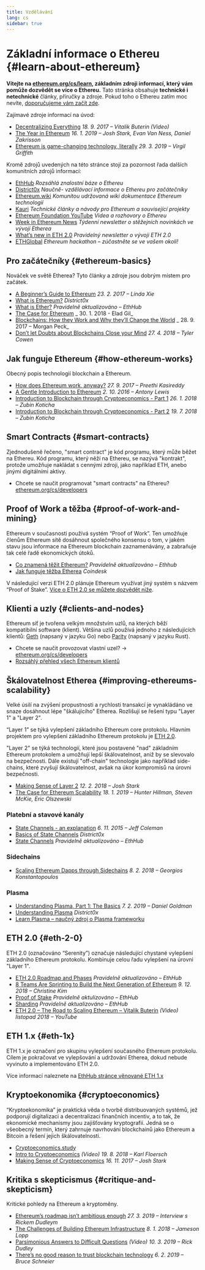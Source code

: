 ```yaml
---
title: Vzdělávání
lang: cs
sidebar: true
---
```


# Základní informace o Ethereu {#learn-about-ethereum}

**Vítejte na [ethereum.org/cs/learn](/cs/learn/), základním zdroji informací, který vám pomůže dozvědět se více o Ethereu.** Tato stránka obsahuje **technické i netechnické** články, příručky a zdroje. Pokud toho o Ethereu zatím moc nevíte, [doporučujeme vám začít zde](/cs/what-is-ethereum/).

Zajímavé zdroje informací na úvod:

- [Decentralizing Everything](https://www.youtube.com/watch?v=WSN5BaCzsbo&feature=youtu.be) _18. 9. 2017 – Vitalik Buterin (Video)_
- [The Year in Ethereum](https://medium.com/@jjmstark/the-year-in-ethereum-87a17d6f8276) _16. 1. 2019 – Josh Stark, Evan Van Ness, Daniel Zakrisson_
- [Ethereum is game-changing technology, literally](https://medium.com/@virgilgr/ethereum-is-game-changing-technology-literally-d67e01a01cf8) _29. 3. 2019 – Virgil Griffith_

Kromě zdrojů uvedených na této stránce stojí za pozornost řada dalších komunitních zdrojů informací:

- [EthHub](https://docs.ethhub.io) _Rozsáhlá znalostní báze o Ethereu_
- [District0x](https://education.district0x.io/general-topics/understanding-ethereum/) _Naučně- vzdělávací informace o Ethereu pro začátečníky_
- [Ethereum.wiki](https://ethereum.wiki) _Komunitou udržovaná wiki dokumentace Ethereum technologií_
- [Kauri](https://kauri.io) _Technické články a návody pro Ethereum a související projekty_
- [Ethereum Foundation YouTube](https://www.youtube.com/channel/UCNOfzGXD_C9YMYmnefmPH0g) _Videa a rozhovory o Ethereu_
- [Week in Ethereum News](https://weekinethereumnews.com/) _Týdenní newsletter o stěžejních novinkách ve vývoji Etherea_
- [What’s new in ETH 2.0](https://notes.ethereum.org/c/Sk8Zs--CQ) _Pravidelný newsletter o vývoji ETH 2.0_
- [ETHGlobal](https://ethglobal.co) _Ethereum hackathon – zúčastněte se ve vašem okolí!_

## Pro začátečníky {#ethereum-basics}

Nováček ve světě Etherea? Tyto články a zdroje jsou dobrým místem pro začátek.

- [A Beginner’s Guide to Ethereum](https://blog.coinbase.com/a-beginners-guide-to-ethereum-46dd486ceecf) _23. 2. 2017 – Linda Xie_
- [What is Ethereum?](https://education.district0x.io/general-topics/understanding-ethereum/what-is-ethereum/) _District0x_
- [What is Ether?](https://docs.ethhub.io/ethereum-basics/what-is-ether/) _Pravidelně aktualizováno – EthHub_
- [The Case for Ethereum](http://blog.eladgil.com/2018/01/the-case-for-ethereum.html) _ 30. 1. 2018 - Elad Gil_
- [Blockchains: How they Work and Why they’ll Change the World](https://spectrum.ieee.org/computing/networks/blockchains-how-they-work-and-why-theyll-change-the-world) _ 28. 9. 2017 – Morgan Peck_
- [Don’t let Doubts about Blockchains Close your Mind](https://www.bloomberg.com/opinion/articles/2018-04-27/blockchains-warrant-skepticism-but-keep-an-open-mind) _27. 4. 2018 – Tyler Cowen_

## Jak funguje Ethereum {#how-ethereum-works}

Obecný popis technologií blockchain a Ethereum.

- [How does Ethereum work, anyway?](https://medium.com/@preethikasireddy/how-does-ethereum-work-anyway-22d1df506369) _27. 9. 2017 – Preethi Kasireddy_
- [A Gentle Introduction to Ethereum](https://bitsonblocks.net/2016/10/02/gentle-introduction-ethereum/) _2. 10. 2016 – Antony Lewis_
- [Introduction to Blockchain through Cryptoeconomics - Part 1](https://blockchainatberkeley.blog/introduction-to-blockchain-through-cryptoeconomics-part-1-bitcoin-369f245067f9) _26. 1. 2018 – Zubin Koticha_
- [Introduction to Blockchain through Cryptoeconomics - Part 2](https://medium.com/mechanism-labs/introduction-to-bitcoin-through-cryptoeconomics-part-2-proof-of-work-and-nakamoto-consensus-1252f6a6c012) _19. 7. 2018 – Zubin Koticha_

## Smart Contracts {#smart-contracts}

Zjednodušeně řečeno, "smart contract" je kód programu, který může běžet na Ethereu. Kód programu, který něží na Ethereu, se nazývá "kontrakt", protože umožňuje nakládat s cennými zdroji, jako například ETH, anebo jinými digitálními aktivy.

- Chcete se naučit programovat "smart contracts" na Ethereu? [ethereum.org/cs/developers](/cs/developers/)

## Proof of Work a těžba {#proof-of-work-and-mining}

Ethereum v současnosti používá systém “Proof of Work”. Ten umožňuje členům Ethereum sítě dosáhnout společného konsensu o tom, v jakém stavu jsou informace na Ethereum blockchain zaznamenávány, a zabraňuje tak celé řadě ekonomických útoků.

- [Co znamená těžit Ethereum?](https://docs.ethhub.io/using-ethereum/mining/) _Pravidelně aktualizováno – Ethhub_
- [Jak funguje těžba Etherea](https://www.coindesk.com/information/ethereum-mining-works) _Coindesk_

V následující verzi ETH 2.0 plánuje Ethereum využívat jiný systém s názvem “Proof of Stake”. [Více o ETH 2.0 se můžete dozvědět níže](./#eth-2-0).

## Klienti a uzly {#clients-and-nodes}

Ethereum síť je tvořena velkým množstvím uzlů, na kterých běží kompatibilní software (klient). Většina uzlů používá jednoho z následujících klientů: [Geth](https://geth.ethereum.org/) (napsaný v jazyku Go) nebo [Parity](https://www.parity.io/ethereum/) (napsaný v jazyku Rust).

- Chcete se naučit provozovat vlastní uzel? → [ethereum.org/cs/developers](/cs/developers/#clients--running-your-own-node/)
- [Rozsáhlý přehled všech Ethereum klientů](https://github.com/ConsenSys/ethereum-developer-tools-list#ethereum-clients)

## Škálovatelnost Etherea {#improving-ethereums-scalability}

Velké úsilí na zvýšení propustnosti a rychlosti transakcí je vynakládáno ve snaze dosáhnout lépe "škálujícího" Etherea. Rozlišují se řešení typu "Layer 1" a "Layer 2".

“Layer 1” se týká vylepšení základního Ethereum core protokolu. Hlavním projektem pro vylepšení základního Ethereum protokolu je [ETH 2.0](./#eth-2-0).

"Layer 2" se týká technologií, které jsou postavené "nad" základním Ethereum protokolem a umožňují lepší škálovatelnost, aniž by se slevovalo na bezpečnosti. Dále existují "off-chain" technologie jako například side-chains, které zvyšují škálovatelnost, avšak na úkor kompromisů na úrovni bezpečnosti.

- [Making Sense of Layer 2](https://medium.com/l4-media/making-sense-of-ethereums-layer-2-scaling-solutions-state-channels-plasma-and-truebit-22cb40dcc2f4) _12. 2. 2018 – Josh Stark_
- [The Case for Ethereum Scalability](https://medium.com/connext/the-case-for-ethereum-scalability-d2a8035f880f) _18. 1. 2019 – Hunter Hillman, Steven McKie, Eric Olszewski_

### Platební a stavové kanály

- [State Channels - an explanation](https://www.jeffcoleman.ca/state-channels/) _6. 11. 2015 – Jeff Coleman_
- [Basics of State Channels](https://education.district0x.io/general-topics/understanding-ethereum/basics-state-channels/) _District0x_
- [State Channels](https://docs.ethhub.io/ethereum-roadmap/layer-2-scaling/state-channels/) _Pravidelně aktualizováno – EthHub_

### Sidechains

- [Scaling Ethereum Dapps through Sidechains](https://medium.com/loom-network/dappchains-scaling-ethereum-dapps-through-sidechains-f99e51fff447) _8. 2. 2018 – Georgios Konstantopoulos_

### Plasma

- [Understanding Plasma, Part 1: The Basics](https://www.theblockcrypto.com/2019/02/07/understanding-plasma-part-1-the-basics/) _7. 2. 2019 – Daniel Goldman_
- [Understanding Plasma](https://education.district0x.io/general-topics/understanding-ethereum/understanding-plasma/) _District0x_
- [Learn Plasma – naučný zdroj o Plasma frameworku](https://www.learnplasma.org/en/)

## ETH 2.0 {#eth-2-0}

ETH 2.0 (označováno “Serenity”) označuje následující chystané vylepšení základního Ethereum protokolu. Kombinuje celou řadu vylepšení na úrovni "Layer 1".

- [ETH 2.0 Roadmap and Phases](https://docs.ethhub.io/ethereum-roadmap/ethereum-2.0/eth-2.0-phases/) _Pravidelně aktualizováno – EthHub_
- [8 Teams Are Sprinting to Build the Next Generation of Ethereum](https://www.coindesk.com/next-gen-buidlers-the-8-teams-working-on-ethereum-2-0) _9. 12. 2018 – Christine Kim_
- [Proof of Stake](https://docs.ethhub.io/ethereum-roadmap/ethereum-2.0/proof-of-stake/) _Pravidelně aktulizováno – EthHub_
- [Sharding](https://docs.ethhub.io/ethereum-roadmap/ethereum-2.0/sharding/) _Pravidelně aktualizováno – EthHub_
- [ETH 2.0 – The Road to Scaling Ethereum – Vitalik Buterin](https://youtu.be/kCVpDrlVesA) _(Video) listopad 2018 – YouTube_

## ETH 1.x {#eth-1x}

ETH 1.x je označení pro skupinu vylepšení současného Ethereum protokolu. Cílem je pokračovat ve vylepšování a udržování Etherea, dokud nebude vyvinuto a implementováno ETH 2.0.

Více informací naleznete na [EthHub stránce věnované ETH 1.x](https://docs.ethhub.io/ethereum-roadmap/ethereum-1.x/)

## Kryptoekonomika {#cryptoeconomics}

“Kryptoekonomika” je praktická věda o tvorbě distribuovaných systémů, jež podporují digitalizaci a decentralizaci finančních incentiv, a to tak, že ekonomické mechanismy jsou zajišťovány kryptografií. Jedná se o všeobecný termín, který zahrnuje navrhování blockchainů jako Ethereum a Bitcoin a řešení jejich škálovatelnosti.

- [Cryptoeconomics.study](https://cryptoeconomics.study/)
- [Intro to Cryptoeconomics](https://www.youtube.com/watch?v=F0FCI8GxO5I) _(Video) 19. 8. 2018 – Karl Floersch_
- [Making Sense of Cryptoeconomics](https://medium.com/l4-media/making-sense-of-cryptoeconomics-5edea77e4e8d) _16. 11. 2017 – Josh Stark_

## Kritika s skepticismus {#critique-and-skepticism}

Kritické pohledy na Ethereum a kryptoměny.

- [Ethereum’s roadmap isn’t ambitious enough](https://decryptmedia.com/6136/vulcanize-rick-dudley-ethereum-roadmap-makerdao-polkadot) _27. 3. 2019 – Interview s Rickem Dudleym_
- [The Challenges of Building Ethereum Infrastructure](https://medium.com/@lopp/the-challenges-of-building-ethereum-infrastructure-87e443e47a4b) _8. 1. 2018 – Jameson Lopp_
- [Parsimonious Answers to Difficult Questions](https://www.youtube.com/watch?v=GOkSg0BuSdw&feature=youtu.be) _(Video) 10. 3. 2019 – Rick Dudley_
- [There’s no good reason to trust blockchain technology](https://www.wired.com/story/theres-no-good-reason-to-trust-blockchain-technology/) _6. 2. 2019 – Bruce Schneier_
